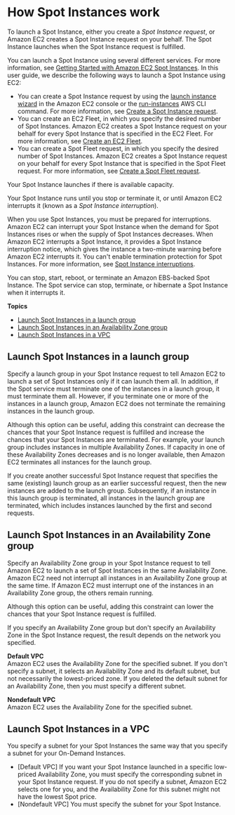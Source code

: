# How Spot Instances work<a name="how-spot-instances-work"></a>

To launch a Spot Instance, either you create a *Spot Instance request*, or Amazon EC2 creates a Spot Instance request on your behalf\. The Spot Instance launches when the Spot Instance request is fulfilled\.

You can launch a Spot Instance using several different services\. For more information, see [Getting Started with Amazon EC2 Spot Instances](http://aws.amazon.com/ec2/spot/getting-started/)\. In this user guide, we describe the following ways to launch a Spot Instance using EC2:
+ You can create a Spot Instance request by using the [launch instance wizard](ec2-launch-instance-wizard.md) in the Amazon EC2 console or the [run\-instances](https://docs.aws.amazon.com/cli/latest/reference/ec2/run-instances.html) AWS CLI command\. For more information, see [Create a Spot Instance request](spot-requests.md#using-spot-instances-request)\.
+ You can create an EC2 Fleet, in which you specify the desired number of Spot Instances\. Amazon EC2 creates a Spot Instance request on your behalf for every Spot Instance that is specified in the EC2 Fleet\. For more information, see [Create an EC2 Fleet](manage-ec2-fleet.md#create-ec2-fleet)\.
+ You can create a Spot Fleet request, in which you specify the desired number of Spot Instances\. Amazon EC2 creates a Spot Instance request on your behalf for every Spot Instance that is specified in the Spot Fleet request\. For more information, see [Create a Spot Fleet request](work-with-spot-fleets.md#create-spot-fleet)\.

Your Spot Instance launches if there is available capacity\.

Your Spot Instance runs until you stop or terminate it, or until Amazon EC2 interrupts it \(known as a *Spot Instance interruption*\)\.

When you use Spot Instances, you must be prepared for interruptions\. Amazon EC2 can interrupt your Spot Instance when the demand for Spot Instances rises or when the supply of Spot Instances decreases\. When Amazon EC2 interrupts a Spot Instance, it provides a Spot Instance interruption notice, which gives the instance a two\-minute warning before Amazon EC2 interrupts it\. You can't enable termination protection for Spot Instances\. For more information, see [Spot Instance interruptions](spot-interruptions.md)\.

You can stop, start, reboot, or terminate an Amazon EBS\-backed Spot Instance\. The Spot service can stop, terminate, or hibernate a Spot Instance when it interrupts it\.

**Topics**
+ [Launch Spot Instances in a launch group](#spot-launch-group)
+ [Launch Spot Instances in an Availability Zone group](#spot-az-group)
+ [Launch Spot Instances in a VPC](#concepts-spot-instances-vpcs)

## Launch Spot Instances in a launch group<a name="spot-launch-group"></a>

Specify a launch group in your Spot Instance request to tell Amazon EC2 to launch a set of Spot Instances only if it can launch them all\. In addition, if the Spot service must terminate one of the instances in a launch group, it must terminate them all\. However, if you terminate one or more of the instances in a launch group, Amazon EC2 does not terminate the remaining instances in the launch group\.

Although this option can be useful, adding this constraint can decrease the chances that your Spot Instance request is fulfilled and increase the chances that your Spot Instances are terminated\. For example, your launch group includes instances in multiple Availability Zones\. If capacity in one of these Availability Zones decreases and is no longer available, then Amazon EC2 terminates all instances for the launch group\.

If you create another successful Spot Instance request that specifies the same \(existing\) launch group as an earlier successful request, then the new instances are added to the launch group\. Subsequently, if an instance in this launch group is terminated, all instances in the launch group are terminated, which includes instances launched by the first and second requests\.

## Launch Spot Instances in an Availability Zone group<a name="spot-az-group"></a>

Specify an Availability Zone group in your Spot Instance request to tell Amazon EC2 to launch a set of Spot Instances in the same Availability Zone\. Amazon EC2 need not interrupt all instances in an Availability Zone group at the same time\. If Amazon EC2 must interrupt one of the instances in an Availability Zone group, the others remain running\.

Although this option can be useful, adding this constraint can lower the chances that your Spot Instance request is fulfilled\.

If you specify an Availability Zone group but don't specify an Availability Zone in the Spot Instance request, the result depends on the network you specified\.

**Default VPC**  
Amazon EC2 uses the Availability Zone for the specified subnet\. If you don't specify a subnet, it selects an Availability Zone and its default subnet, but not necessarily the lowest\-priced zone\. If you deleted the default subnet for an Availability Zone, then you must specify a different subnet\.

**Nondefault VPC**  
Amazon EC2 uses the Availability Zone for the specified subnet\.

## Launch Spot Instances in a VPC<a name="concepts-spot-instances-vpcs"></a>

You specify a subnet for your Spot Instances the same way that you specify a subnet for your On\-Demand Instances\.
+ \[Default VPC\] If you want your Spot Instance launched in a specific low\-priced Availability Zone, you must specify the corresponding subnet in your Spot Instance request\. If you do not specify a subnet, Amazon EC2 selects one for you, and the Availability Zone for this subnet might not have the lowest Spot price\.
+ \[Nondefault VPC\] You must specify the subnet for your Spot Instance\.
